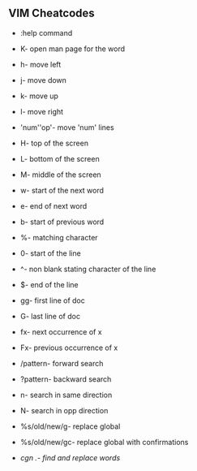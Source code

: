 ## VIM Cheatcodes

* :help command
* K- open man page for the word

* h- move left
* j- move down
* k- move up
* l- move right
* 'num''op'- move 'num' lines

* H- top of the screen
* L- bottom of the screen
* M- middle of the screen

* w- start of the next word
* e- end of next word
* b- start of previous word

* %- matching character
* 0- start of the line
* ^- non blank stating character of the line
* $- end of the line

* gg- first line of doc
* G- last line of doc
* fx- next occurrence of x
* Fx- previous occurrence of x

* /pattern- forward search
* ?pattern- backward search
* n- search in same direction
* N- search in opp direction
* %s/old/new/g- replace global
* %s/old/new/gc- replace global with confirmations

* *cgn .- find and replace words*
